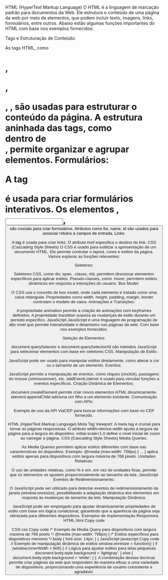 HTML (HyperText Markup Language)
O HTML é a linguagem de marcação padrão para documentos da Web. Ele estrutura o conteúdo de uma página da web por meio de elementos, que podem incluir texto, imagens, links, formulários, entre outros. Abaixo estão algumas funções importantes do HTML com base nos exemplos fornecidos:

Tags e Estruturação de Conteúdo:

As tags HTML, como <h1>, <p>, <div>, <span>, são usadas para estruturar o conteúdo da página.
A estrutura aninhada das tags, como <div> dentro de <div>, permite organizar e agrupar elementos.
Formulários:

A tag <form> é usada para criar formulários interativos. Os elementos <label>, <input>, <button> são cruciais para criar formulários.
Atributos como for, name, id são usados para associar rótulos a campos de entrada.
Links:

A tag <a> é usada para criar links. O atributo href especifica o destino do link.
CSS (Cascading Style Sheets)
O CSS é usado para estilizar a apresentação de um documento HTML. Ele permite controlar o layout, cores e estilos da página. Vamos explorar as funções relevantes:

Seletores:

Seletores CSS, como div, span, .classe, #id, permitem direcionar elementos específicos para aplicar estilos.
Pseudo-classes, como :hover, permitem estilos dinâmicos em resposta a interações do usuário.
Box Model:

O CSS usa o conceito de box model, onde cada elemento é tratado como uma caixa retangular. Propriedades como width, height, padding, margin, border controlam o modelo de caixa.
Animações e Transições:

A propriedade animation permite a criação de animações com keyframes definidos.
A propriedade transition suaviza as mudanças de estilo durante um período específico.
JavaScript
JavaScript é uma linguagem de programação de alto nível que permite interatividade e dinamismo nas páginas da web. Com base nos exemplos fornecidos:

Seleção de Elementos:

document.querySelector e document.querySelectorAll são métodos JavaScript para selecionar elementos com base em seletores CSS.
Manipulação de Estilo:

JavaScript pode ser usado para manipular estilos diretamente, como alterar a cor ou o tamanho de um elemento.
Eventos:

JavaScript permite a manipulação de eventos, como cliques (onclick), passagens do mouse (onmouseover), etc.
addEventListener é usado para vincular funções a eventos específicos.
Criação Dinâmica de Elementos:

document.createElement permite criar novos elementos HTML dinamicamente.
element.appendChild adiciona um filho a um elemento existente.
Comunicação com APIs:

Exemplo de uso da API ViaCEP para buscar informações com base no CEP fornecido.

HTML (HyperText Markup Language)
Meta Tag Viewport:
A meta tag <meta name="viewport" content="width=device-width, initial-scale=1.0"> é crucial para tornar as páginas responsivas.
O atributo width=device-width ajusta a largura da página para a largura do dispositivo.
initial-scale=1.0 define o nível inicial de zoom ao carregar a página.
CSS (Cascading Style Sheets)
Media Queries:

As Media Queries permitem aplicar estilos diferentes com base nas características do dispositivo.
Exemplo: @media (max-width: 768px) { ... } aplica estilos apenas para dispositivos com largura máxima de 768 pixels.
Unidades Relativas:

O uso de unidades relativas, como % e em, em vez de unidades fixas, permite que os elementos se ajustem proporcionalmente ao tamanho da tela.
JavaScript
Eventos de Redimensionamento:

O JavaScript pode ser utilizado para detectar eventos de redimensionamento da janela (window.onresize), possibilitando a adaptação dinâmica dos elementos em resposta às mudanças de tamanho da tela.
Manipulação Dinâmica:

JavaScript pode ser empregado para ajustar dinamicamente propriedades de estilo com base em lógica condicional, garantindo que a aparência da página seja otimizada para diferentes dispositivos.
Exemplos de Implementação Responsiva
HTML
html
Copy code
<!-- Meta tag para viewport -->
<meta name="viewport" content="width=device-width, initial-scale=1.0">
CSS
css
Copy code
/* Exemplo de Media Query para dispositivos com largura máxima de 768 pixels */
@media (max-width: 768px) {
  /* Estilos específicos para dispositivos menores */
  body {
    font-size: 14px;
  }
}
JavaScript
javascript
Copy code
// Exemplo de manipulação dinâmica de estilos
window.onresize = function() {
  if (window.innerWidth < 600) {
    // Lógica para ajustar estilos para telas pequenas
    document.body.style.background = 'lightgray';
  } else {
    document.body.style.background = 'white';
  }
};
A combinação dessas técnicas permite criar páginas da web que respondem de maneira eficaz a uma variedade de dispositivos, proporcionando uma experiência de usuário consistente e agradável.

